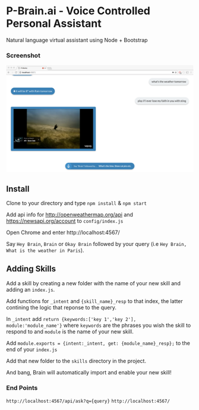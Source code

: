 # P-Brain.ai - Voice Controlled Personal Assistant
Natural language virtual assistant using Node + Bootstrap

### Screenshot
![alt tag](app_screenshot.png)

## Install
Clone to your directory and type `npm install` & `npm start`

Add api info for http://openweathermap.org/api and https://newsapi.org/account to `config/index.js`

Open Chrome and enter http://localhost:4567/

Say `Hey Brain`, `Brain` or `Okay Brain` followed by your query (i.e `Hey Brain, What is the weather in Paris`).

## Adding Skills

Add a skill by creating a new folder with the name of your new skill and adding an `index.js`. 

Add functions for `_intent` and `{skill_name}_resp` to that index, the latter contining the logic that reponse to the query.

In `_intent` add `return {keywords:['key 1','key 2'], module:'module_name'}` where `keywords` are the phrases you wish the skill to respond to and `module` is the name of your new skill.

Add `module.exports = {intent:_intent, get: {module_name}_resp};` to the end of your `index.js`

Add that new folder to the `skills` directory in the project.

And bang, Brain will automatically import and enable your new skill!


### End Points
`http://localhost:4567/api/ask?q={query}`
`http://localhost:4567/`
